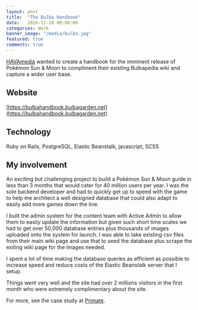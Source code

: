 ```yaml
---
layout: post
title:  "The Bulba Handbook"
date:   2016-11-18 00:00:00
categories: Work
banner_image: "/media/bulba.jpg"
featured: true
comments: true
---
```


[HAVAmedia](http://www.havamedia.com) wanted to create a handbook for the imminent release of Pokémon Sun & Moon to compliment their existing Bulbapedia wiki and capture a wider user base.

<!--more-->

## Website

[https://bulbahandbook.bulbagarden.net](https://bulbahandbook.bulbagarden.net)

## Technology

Ruby on Rails, PostgreSQL, Elastic Beanstalk, javascript, SCSS

## My involvement

An exciting but challenging project to build a Pokémon Sun & Moon guide in less than 3 months that would cater for 40 million users per year. I was the sole backend developer and had to quickly get up to speed with the game to help me architect a well designed database that could also adapt to easily add more games down the line.

I built the admin system for the content team with Active Admin to allow them to easily update the information but given such short time scales we had to get over 50,000 database entries plus thousands of images uploaded onto the system for launch. I was able to take existing csv files from their main wiki page and use that to seed the database plus scrape the exiting wiki page for the images needed.

I spent a lot of time making the database queries as efficient as possible to increase speed and reduce costs of the Elastic Beanstalk server that I setup.

Things went very well and the site had over 2 millions visitors in the first month who were extremely complimentary about the site.

For more, see the case study at [Primate](https://www.primate.co.uk/clients/bulba).
